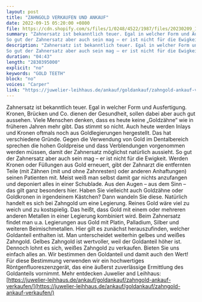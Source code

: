 ```yaml
---
layout: post
title: "ZAHNGOLD VERKAUFEN UND ANKAUF"
date: 2022-09-15 05:20:00 +0800
file: https://cdn.shopify.com/s/files/1/0248/4522/1987/files/20230209_1.mp3?v=1675898002
summary: "Zahnersatz ist bekanntlich teuer. Egal in welcher Form und Ausfertigung. Kronen, Brücken und Co. dienen der Gesundheit, sollen dabei aber auch gut aussehen. Viele Menschen denken, dass es heute keine „Goldzähne“ wie in früheren Jahren mehr gibt. Das stimmt so nicht. Auch heute werden Inlays und Kronen oftmals noch aus Goldlegierungen hergestellt. Das hat verschiedene Gründe. Gegen die Verwendung von Gold im Dentalbereich sprechen die hohen Goldpreise und dass Verblendungen vorgenommen werden müssen, damit der Zahnersatz möglichst natürlich aussieht.
So gut der Zahnersatz aber auch sein mag – er ist nicht für die Ewigkeit. Werden Kronen oder Füllungen aus Gold erneuert, gibt der Zahnarzt die entfernten Teile (mit Zähnen (mit und ohne Zahnresten) oder anderen Anhaftungen) seinen Patienten mit. Meist weiß man selbst damit gar nichts anzufangen und deponiert alles in einer Schublade. Aus den Augen – aus dem Sinn – das gilt ganz besonders hier. Haben Sie vielleicht auch Goldzähne oder Goldkronen in irgendeinem Kästchen? Dann wandeln Sie diese. Natürlich handelt es sich bei Zahngold um eine Legierung. Reines Gold wäre viel zu weich und zu kostspielig. Das heißt, dass Gold mit einem oder mehreren anderen Metallen in einer Legierung kombiniert wird. Beim Zahnersatz findet man u.a. Legierungen aus Gold mit Platin, Palladium, Silber und weiteren Beimischmetallen. Hier gilt es zunächst herauszufinden, welcher Goldanteil enthalten ist. Man unterscheidet weiterhin gelbes und weißes Zahngold. Gelbes Zahngold ist wertvoller, weil der Goldanteil höher ist. Dennoch lohnt es sich, weißes Zahngold zu verkaufen. Bieten Sie uns einfach alles an. Wir bestimmen den Goldanteil und damit auch den Wert! Für diese Bestimmung verwenden wir ein hochwertiges Röntgenfluoreszenzgerät, das eine äußerst zuverlässige Ermittlung des Goldanteils vornimmt."
description: "Zahnersatz ist bekanntlich teuer. Egal in welcher Form und Ausfertigung. Kronen, Brücken und Co. dienen der Gesundheit, sollen dabei aber auch gut aussehen. Viele Menschen denken, dass es heute keine „Goldzähne“ wie in früheren Jahren mehr gibt. Das stimmt so nicht. Auch heute werden Inlays und Kronen oftmals noch aus Goldlegierungen hergestellt. Das hat verschiedene Gründe. Gegen die Verwendung von Gold im Dentalbereich sprechen die hohen Goldpreise und dass Verblendungen vorgenommen werden müssen, damit der Zahnersatz möglichst natürlich aussieht.
So gut der Zahnersatz aber auch sein mag – er ist nicht für die Ewigkeit. Werden Kronen oder Füllungen aus Gold erneuert, gibt der Zahnarzt die entfernten Teile (mit Zähnen (mit und ohne Zahnresten) oder anderen Anhaftungen) seinen Patienten mit. Meist weiß man selbst damit gar nichts anzufangen und deponiert alles in einer Schublade. Aus den Augen – aus dem Sinn – das gilt ganz besonders hier. Haben Sie vielleicht auch Goldzähne oder Goldkronen in irgendeinem Kästchen? Dann wandeln Sie diese. Natürlich handelt es sich bei Zahngold um eine Legierung. Reines Gold wäre viel zu weich und zu kostspielig. Das heißt, dass Gold mit einem oder mehreren anderen Metallen in einer Legierung kombiniert wird. Beim Zahnersatz findet man u.a. Legierungen aus Gold mit Platin, Palladium, Silber und weiteren Beimischmetallen. Hier gilt es zunächst herauszufinden, welcher Goldanteil enthalten ist. Man unterscheidet weiterhin gelbes und weißes Zahngold. Gelbes Zahngold ist wertvoller, weil der Goldanteil höher ist. Dennoch lohnt es sich, weißes Zahngold zu verkaufen. Bieten Sie uns einfach alles an. Wir bestimmen den Goldanteil und damit auch den Wert! Für diese Bestimmung verwenden wir ein hochwertiges Röntgenfluoreszenzgerät, das eine äußerst zuverlässige Ermittlung des Goldanteils vornimmt. Mehr entdecken Juwelier and Leihhaus: <a href='https://juwelier-leihhaus.de/ankauf/goldankauf/zahngold-ankauf-verkaufen/'>https://juwelier-leihhaus.de/ankauf/goldankauf/zahngold-ankauf-verkaufen/</a>"
duration: "04:43"
length: "2830395000"
explicit: "no"
keywords: "GOLD TEETH"
block: "no"
voices: "Carper"
link: "https://juwelier-leihhaus.de/ankauf/goldankauf/zahngold-ankauf-verkaufen/"
---
```


Zahnersatz ist bekanntlich teuer. Egal in welcher Form und Ausfertigung. Kronen, Brücken und Co. dienen der Gesundheit, sollen dabei aber auch gut aussehen. Viele Menschen denken, dass es heute keine „Goldzähne“ wie in früheren Jahren mehr gibt. Das stimmt so nicht. Auch heute werden Inlays und Kronen oftmals noch aus Goldlegierungen hergestellt. Das hat verschiedene Gründe. Gegen die Verwendung von Gold im Dentalbereich sprechen die hohen Goldpreise und dass Verblendungen vorgenommen werden müssen, damit der Zahnersatz möglichst natürlich aussieht.
So gut der Zahnersatz aber auch sein mag – er ist nicht für die Ewigkeit. Werden Kronen oder Füllungen aus Gold erneuert, gibt der Zahnarzt die entfernten Teile (mit Zähnen (mit und ohne Zahnresten) oder anderen Anhaftungen) seinen Patienten mit. Meist weiß man selbst damit gar nichts anzufangen und deponiert alles in einer Schublade. Aus den Augen – aus dem Sinn – das gilt ganz besonders hier. Haben Sie vielleicht auch Goldzähne oder Goldkronen in irgendeinem Kästchen? Dann wandeln Sie diese. Natürlich handelt es sich bei Zahngold um eine Legierung. Reines Gold wäre viel zu weich und zu kostspielig. Das heißt, dass Gold mit einem oder mehreren anderen Metallen in einer Legierung kombiniert wird. Beim Zahnersatz findet man u.a. Legierungen aus Gold mit Platin, Palladium, Silber und weiteren Beimischmetallen. Hier gilt es zunächst herauszufinden, welcher Goldanteil enthalten ist. Man unterscheidet weiterhin gelbes und weißes Zahngold. Gelbes Zahngold ist wertvoller, weil der Goldanteil höher ist. Dennoch lohnt es sich, weißes Zahngold zu verkaufen. Bieten Sie uns einfach alles an. Wir bestimmen den Goldanteil und damit auch den Wert! Für diese Bestimmung verwenden wir ein hochwertiges Röntgenfluoreszenzgerät, das eine äußerst zuverlässige Ermittlung des Goldanteils vornimmt. Mehr entdecken Juwelier and Leihhaus:[https://juwelier-leihhaus.de/ankauf/goldankauf/zahngold-ankauf-verkaufen/](https://juwelier-leihhaus.de/ankauf/goldankauf/zahngold-ankauf-verkaufen/)
